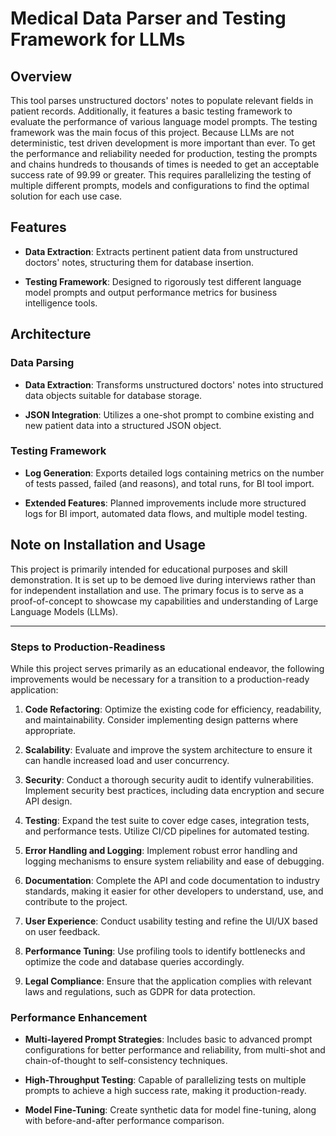 # Medical Data Parser and Testing Framework for LLMs

## Overview

This tool parses unstructured doctors' notes to populate relevant fields in patient records. Additionally, it features a basic testing framework to evaluate the performance of various language model prompts. The testing framework was the main focus of this project. Because LLMs are not deterministic, test driven development is more important than ever. To get the performance and reliability needed for production, testing the prompts and chains hundreds to thousands of times is needed to get an acceptable success rate of 99.99 or greater. This requires parallelizing the testing of multiple different prompts, models and configurations to find the optimal solution for each use case. 

## Features

- **Data Extraction**: Extracts pertinent patient data from unstructured doctors' notes, structuring them for database insertion.
  
- **Testing Framework**: Designed to rigorously test different language model prompts and output performance metrics for business intelligence tools.

## Architecture

### Data Parsing

- **Data Extraction**: Transforms unstructured doctors' notes into structured data objects suitable for database storage.
  
- **JSON Integration**: Utilizes a one-shot prompt to combine existing and new patient data into a structured JSON object.

### Testing Framework

- **Log Generation**: Exports detailed logs containing metrics on the number of tests passed, failed (and reasons), and total runs, for BI tool import.

- **Extended Features**: Planned improvements include more structured logs for BI import, automated data flows, and multiple model testing.

## Note on Installation and Usage

This project is primarily intended for educational purposes and skill demonstration. It is set up to be demoed live during interviews rather than for independent installation and use. The primary focus is to serve as a proof-of-concept to showcase my capabilities and understanding of Large Language Models (LLMs).

---

### Steps to Production-Readiness

While this project serves primarily as an educational endeavor, the following improvements would be necessary for a transition to a production-ready application:

1. **Code Refactoring**: Optimize the existing code for efficiency, readability, and maintainability. Consider implementing design patterns where appropriate.
  
2. **Scalability**: Evaluate and improve the system architecture to ensure it can handle increased load and user concurrency.
  
3. **Security**: Conduct a thorough security audit to identify vulnerabilities. Implement security best practices, including data encryption and secure API design.
  
4. **Testing**: Expand the test suite to cover edge cases, integration tests, and performance tests. Utilize CI/CD pipelines for automated testing.
  
5. **Error Handling and Logging**: Implement robust error handling and logging mechanisms to ensure system reliability and ease of debugging.
  
6. **Documentation**: Complete the API and code documentation to industry standards, making it easier for other developers to understand, use, and contribute to the project.
  
7. **User Experience**: Conduct usability testing and refine the UI/UX based on user feedback.
  
8. **Performance Tuning**: Use profiling tools to identify bottlenecks and optimize the code and database queries accordingly.
  
9. **Legal Compliance**: Ensure that the application complies with relevant laws and regulations, such as GDPR for data protection.


### Performance Enhancement

- **Multi-layered Prompt Strategies**: Includes basic to advanced prompt configurations for better performance and reliability, from multi-shot and chain-of-thought to self-consistency techniques.

- **High-Throughput Testing**: Capable of parallelizing tests on multiple prompts to achieve a high success rate, making it production-ready.
    
- **Model Fine-Tuning**: Create synthetic data for model fine-tuning, along with before-and-after performance comparison.
